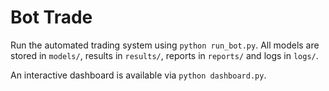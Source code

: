 # Bot Trade

Run the automated trading system using `python run_bot.py`. All models are stored
in `models/`, results in `results/`, reports in `reports/` and logs in `logs/`.

An interactive dashboard is available via `python dashboard.py`.
